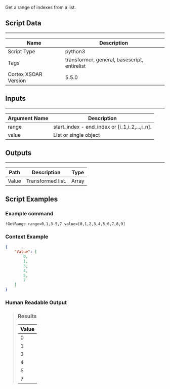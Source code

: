 Get a range of indexes from a list.

## Script Data
---

| **Name** | **Description** |
| --- | --- |
| Script Type | python3 |
| Tags | transformer, general, basescript, entirelist |
| Cortex XSOAR Version | 5.5.0 |

## Inputs
---

| **Argument Name** | **Description** |
| --- | --- |
| range | start_index - end_index or \[i_1,i_2,...,i_n\]. |
| value | List or single object |

## Outputs
---

| **Path** | **Description** | **Type** |
| --- | --- | --- |
| Value | Transformed list. | Array |


## Script Examples
### Example command
```!GetRange range=0,1,3-5,7 value=[0,1,2,3,4,5,6,7,8,9]```
### Context Example
```json
{
    "Value": [
        0,
        1,
        3,
        4,
        5,
        7
    ]
}
```

### Human Readable Output

>### Results
>|Value|
>|---|
>| 0 |
>| 1 |
>| 3 |
>| 4 |
>| 5 |
>| 7 |

